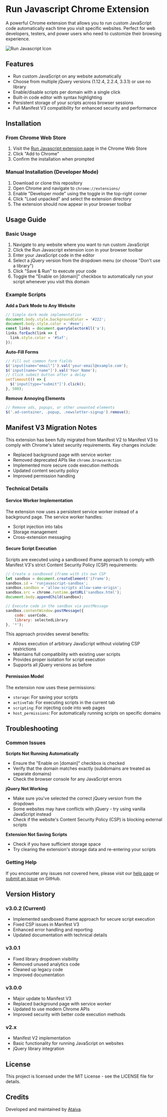 # Run Javascript Chrome Extension

A powerful Chrome extension that allows you to run custom JavaScript code automatically each time you visit specific websites. Perfect for web developers, testers, and power users who need to customize their browsing experience.

![Run Javascript Icon](icon-128.png)

## Features

- Run custom JavaScript on any website automatically
- Choose from multiple jQuery versions (1.12.4, 2.2.4, 3.3.1) or use no library
- Enable/disable scripts per domain with a single click
- Built-in code editor with syntax highlighting
- Persistent storage of your scripts across browser sessions
- Full Manifest V3 compatibility for enhanced security and performance

## Installation

### From Chrome Web Store

1. Visit the [Run Javascript extension page](https://chrome.google.com/webstore/detail/run-javascript/lmilalhkkdhfieeienjbiicclobibjao) in the Chrome Web Store
2. Click "Add to Chrome"
3. Confirm the installation when prompted

### Manual Installation (Developer Mode)

1. Download or clone this repository
2. Open Chrome and navigate to `chrome://extensions/`
3. Enable "Developer mode" using the toggle in the top-right corner
4. Click "Load unpacked" and select the extension directory
5. The extension should now appear in your browser toolbar

## Usage Guide

### Basic Usage

1. Navigate to any website where you want to run custom JavaScript
2. Click the Run Javascript extension icon in your browser toolbar
3. Enter your JavaScript code in the editor
4. Select a jQuery version from the dropdown menu (or choose "Don't use a library")
5. Click "Save & Run" to execute your code
6. Toggle the "Enable on [domain]" checkbox to automatically run your script whenever you visit this domain

### Example Scripts

**Add a Dark Mode to Any Website**
```javascript
// Simple dark mode implementation
document.body.style.backgroundColor = '#222';
document.body.style.color = '#eee';
const links = document.querySelectorAll('a');
links.forEach(link => {
  link.style.color = '#5af';
});
```

**Auto-Fill Forms**
```javascript
// Fill out common form fields
$('input[name="email"]').val('your-email@example.com');
$('input[name="name"]').val('Your Name');
// Click submit button after a delay
setTimeout(() => {
  $('input[type="submit"]').click();
}, 500);
```

**Remove Annoying Elements**
```javascript
// Remove ads, popups, or other unwanted elements
$('.ad-container, .popup, .newsletter-signup').remove();
```

## Manifest V3 Migration Notes

This extension has been fully migrated from Manifest V2 to Manifest V3 to comply with Chrome's latest security requirements. Key changes include:

- Replaced background page with service worker
- Removed deprecated APIs like `chrome.browserAction`
- Implemented more secure code execution methods
- Updated content security policy
- Improved permission handling

### Technical Details

#### Service Worker Implementation

The extension now uses a persistent service worker instead of a background page. The service worker handles:

- Script injection into tabs
- Storage management
- Cross-extension messaging

#### Secure Script Execution

Scripts are executed using a sandboxed iframe approach to comply with Manifest V3's strict Content Security Policy (CSP) requirements:

```javascript
// Create a sandboxed iframe with its own CSP
let sandbox = document.createElement('iframe');
sandbox.id = 'runjavascript-sandbox';
sandbox.sandbox = 'allow-scripts allow-same-origin';
sandbox.src = chrome.runtime.getURL('sandbox.html');
document.body.appendChild(sandbox);

// Execute code in the sandbox via postMessage
sandbox.contentWindow.postMessage({
    code: userCode,
    library: selectedLibrary
}, '*');
```

This approach provides several benefits:
- Allows execution of arbitrary JavaScript without violating CSP restrictions
- Maintains full compatibility with existing user scripts
- Provides proper isolation for script execution
- Supports all jQuery versions as before

#### Permission Model

The extension now uses these permissions:
- `storage`: For saving your scripts
- `activeTab`: For executing scripts in the current tab
- `scripting`: For injecting code into web pages
- `host_permissions`: For automatically running scripts on specific domains

## Troubleshooting

### Common Issues

**Scripts Not Running Automatically**
- Ensure the "Enable on [domain]" checkbox is checked
- Verify that the domain matches exactly (subdomains are treated as separate domains)
- Check the browser console for any JavaScript errors

**jQuery Not Working**
- Make sure you've selected the correct jQuery version from the dropdown
- Some websites may have conflicts with jQuery - try using vanilla JavaScript instead
- Check if the website's Content Security Policy (CSP) is blocking external scripts

**Extension Not Saving Scripts**
- Check if you have sufficient storage space
- Try clearing the extension's storage data and re-entering your scripts

### Getting Help

If you encounter any issues not covered here, please visit our [help page](https://ataiva.com/run-javascript-chrome-extension-help/) or [submit an issue](https://github.com/ao/RunJavascript_ChromeExtension/issues) on GitHub.

## Version History

### v3.0.2 (Current)
- Implemented sandboxed iframe approach for secure script execution
- Fixed CSP issues in Manifest V3
- Enhanced error handling and reporting
- Updated documentation with technical details

### v3.0.1
- Fixed library dropdown visibility
- Removed unused analytics code
- Cleaned up legacy code
- Improved documentation

### v3.0.0
- Major update to Manifest V3
- Replaced background page with service worker
- Updated to use modern Chrome APIs
- Improved security with better code execution methods

### v2.x
- Manifest V2 implementation
- Basic functionality for running JavaScript on websites
- jQuery library integration

## License

This project is licensed under the MIT License - see the LICENSE file for details.

## Credits

Developed and maintained by [Ataiva](https://ataiva.com/).

